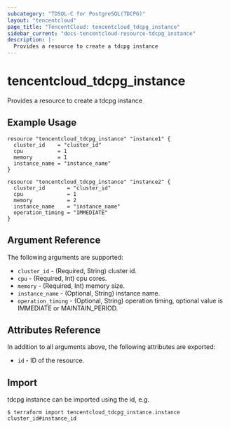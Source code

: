 ```yaml
---
subcategory: "TDSQL-C for PostgreSQL(TDCPG)"
layout: "tencentcloud"
page_title: "TencentCloud: tencentcloud_tdcpg_instance"
sidebar_current: "docs-tencentcloud-resource-tdcpg_instance"
description: |-
  Provides a resource to create a tdcpg instance
---
```


# tencentcloud_tdcpg_instance

Provides a resource to create a tdcpg instance

## Example Usage

```hcl
resource "tencentcloud_tdcpg_instance" "instance1" {
  cluster_id    = "cluster_id"
  cpu           = 1
  memory        = 1
  instance_name = "instance_name"
}

resource "tencentcloud_tdcpg_instance" "instance2" {
  cluster_id       = "cluster_id"
  cpu              = 1
  memory           = 2
  instance_name    = "instance_name"
  operation_timing = "IMMEDIATE"
}
```

## Argument Reference

The following arguments are supported:

* `cluster_id` - (Required, String) cluster id.
* `cpu` - (Required, Int) cpu cores.
* `memory` - (Required, Int) memory size.
* `instance_name` - (Optional, String) instance name.
* `operation_timing` - (Optional, String) operation timing, optional value is IMMEDIATE or MAINTAIN_PERIOD.

## Attributes Reference

In addition to all arguments above, the following attributes are exported:

* `id` - ID of the resource.



## Import

tdcpg instance can be imported using the id, e.g.
```
$ terraform import tencentcloud_tdcpg_instance.instance cluster_id#instance_id
```

